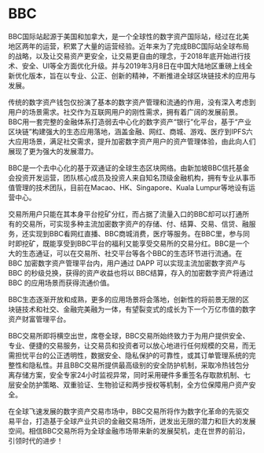 # BBC

BBC国际站起源于美国和加拿大，是一个全球性的数字资产国际站，经过在北美地区两年的运营，积累了大量的运营经验。近年来为了完成BBC国际站全球布局的战略，以及让交易资产更安全，让交易更自由的理念，于2018年底开始进行技术、安全、UI等全方面优化升级。并与2019年3月8日在中国大陆地区重磅上线全新优化版本，旨在以专业、公正、创新的精神，不断推进全球区块链技术的应用与发展。

传统的数字资产钱包仅扮演了基本的数字资产管理和流通的作用，没有深入考虑到用户的场景需求。社交作为互联网用户的刚性需求，拥有着广阔的发展前景。BBC用一套完整的金融体系打造弱去中心化的数字资产“银行”化平台，基于“产业区块链”构建强大的生态应用落地，涵盖金融、网红、商城、游戏、医疗到IPFS六大应用场景，满足社交需求，提升加密数字资产用户的资产管理体验，由此向人们展现了更为强大的发展潜力。

BBC是一个去中心化的基于双通证的全球生态区块网络。由新加坡BBC信托基金会投资开发运营，团队核心成员及投资人来自知名顶级金融机构，拥有专业从事币值管理的技术团队，目前在Macao、HK、Singapore、Kuala Lumpur等地设有运营中心。

交易所用户只能在其本身平台挖矿分红，而占据了流量入口的BBC却可以打通所有的交易所，可实现多种主流加密数字资产的存储、付、结算、交易、信贷、融服务，还实现到BBC看网红直播、BBC商城消费，医疗等服务。在BBC里，参与同时即挖矿，既能享受到BBC平台的福利又能享受交易所的交易分红。BBC是一个大的生态通证，可以在交易所、社交平台等各个BBC的生态环节进行流通。在
BBC 加密数字资产管理平台内，用户通过 DAPP 可以实现主流加密数字资产与 BBC 的秒级兑换，获得的资产收益也将以
BBC结算，存入的加密数字资产将通过 BBC 的应用场景而获得流通价值。

BBC生态逐渐开放和成熟，更多的应用场景将会落地，创新性的将前景无限的区块链技术和社交、金融完美融为一体，有望裂变式的成长为下一个万亿市值的数字资产财富管理平台。

BBC交易所即将横空出世，席卷全球，BBC交易所始终致力于为用户提供安全、专业、便捷的交易服务，让交易员和投资者可以放心地进行任何规模的交易，而无需担忧平台的公正透明性，数据安全、隐私保护的可靠性，或其订单管理系统的完整性和隐私性。并且BBC交易所提供最高级别的安全防护机制，采取冷热钱包分离存储方案，安全专家24小时监视异常，同时采用硬件多重签名存取款机制、七层安全防护策略、双重验证、生物验证和两步授权等机制，全方位保障用户资产安全。

在全球飞速发展的数字资产交易市场中，BBC交易所将作为数字化革命的先驱交易平台，打造基于全球产业共识的金融交易场所，迸发出无限的潜力和巨大的发展空间。相信BBC交易所将为全球金融市场带来新的发展契机，走在世界的前沿，引领时代的进步！
